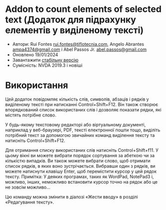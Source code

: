 # Addon to count elements of selected text (Додаток для підрахунку елементів у виділеному тексті) #

* Автори: Rui Fontes <rui.fontes@tiflotecnia.com>, Angelo Abrantes <ampa4374@gmail.com> і Abel Passos Jr. <abel.passos@gmail.com>
* Оновлено 19/01/2024
* Завантажити [стабільну версію][1]
* Сумісність: NVDA 2019.3 і новіші

# Використання #
Цей додаток повідомляє кількість слів, символів, абзаців і рядків  у виділеному тексті при натисканні Control+Shift+F12.
Він також створює впорядкований список використаних слів і дозволяє показати рядки, які містять потрібне слово.

У будь-якому текстовому редакторі або віртуальному документі, наприклад у веб-браузері, PDF, тексті електронної пошти тощо, виділіть потрібний текст за допомогою звичайних команд виділення тексту та натисніть Control+Shift+F12.

Для отримання списку використаних слів натисніть Control+Shift+f11.
У цьому вікні ви можете вибрати порядок сортування за  абеткою чи за кількістю випадків.
Ви також можете вибрати слово, щоб отримати список рядків, в яких воно зустрічається.
Вибравши один з рядків, ви можете натиснути клавішу Enter, щоб перемістити курсор у цей рядок тексту.
Примітка: У деяких програмах, таких як WordPad, NotePad3 і, можливо, інших, неможливо встановити курсор точно на рядок або це не зовсім можливо...

Цю команду можна змінити в діалозі «Жести вводу» в розділі «Редагування тексту».

[1]: https://github.com/ruifontes/wordCount/releases/download/2024.02.25/wordCount-2024.02.25.nvda-addon
